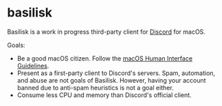 # basilisk

Basilisk is a work in progress third-party client for
[Discord](https://discord.com/) for macOS.

Goals:

- Be a good macOS citizen. Follow the
  [macOS Human Interface Guidelines](https://developer.apple.com/design/human-interface-guidelines/macos/overview/themes/).
- Present as a first-party client to Discord's servers. Spam, automation, and
  abuse are not goals of Basilisk. However, having your account banned due to
  anti-spam heuristics is not a goal either.
- Consume less CPU and memory than Discord's official client.
